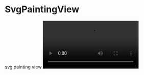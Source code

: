 # SvgPaintingView
svg painting view
![mp4](https://raw.githubusercontent.com/caizhixing/SvgPaintingView/blob/master/gif/19-12-03-19-42-35.mp4)
